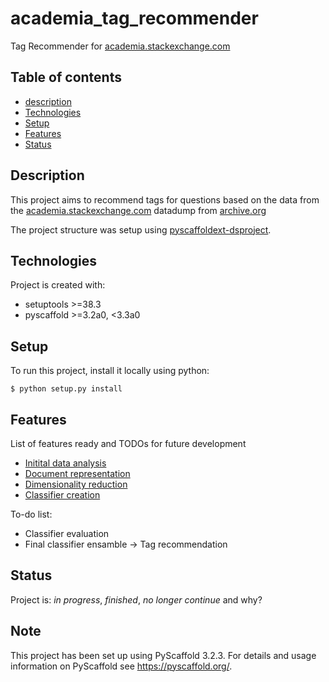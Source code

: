 # academia_tag_recommender

Tag Recommender for [academia.stackexchange.com](https://academia.stackexchange.com/)

## Table of contents
* [description](#description)
* [Technologies](#technologies)
* [Setup](#setup)
* [Features](#features)
* [Status](#status)

## Description

This project aims to recommend tags for questions based on the data from the [academia.stackexchange.com](https://academia.stackexchange.com/)
 datadump from [archive.org](https://archive.org/details/stackexchange)
 
 The project structure was setup using [pyscaffoldext-dsproject](https://github.com/pyscaffold/pyscaffoldext-dsproject).
 
## Technologies
Project is created with:
* setuptools >=38.3
* pyscaffold >=3.2a0, <3.3a0
	
## Setup
To run this project, install it locally using python:

```
$ python setup.py install
```

## Features
List of features ready and TODOs for future development
* [Initital data analysis](notebooks/1.0-me-initial-data-exploration.ipynb)
* [Document representation](notebooks/2.0-me-document-representation.ipynb)
* [Dimensionality reduction](notebooks/3.0-me-dimensionality-reduction.ipynb)
* [Classifier creation](notebooks/4.0-me-classification.ipynb)

To-do list:
* Classifier evaluation
* Final classifier ensamble -> Tag recommendation

## Status
Project is: _in progress_, _finished_, _no longer continue_ and why?

## Note

This project has been set up using PyScaffold 3.2.3. For details and usage
information on PyScaffold see https://pyscaffold.org/.
